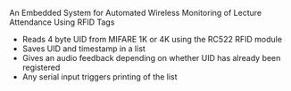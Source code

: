 An Embedded System for Automated Wireless Monitoring of Lecture Attendance Using RFID Tags

 * Reads 4 byte UID from MIFARE 1K or 4K using the RC522 RFID module
 * Saves UID and timestamp in a list
 * Gives an audio feedback depending on whether UID has already been registered 
 * Any serial input triggers printing of the list

